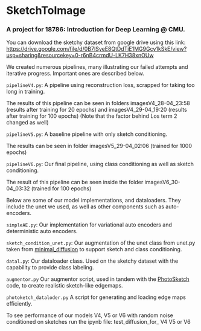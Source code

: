 # SketchToImage
### A project for 18786: Introduction for Deep Learning @ CMU.

You can download the sketchy dataset from google drive using this link: https://drive.google.com/file/d/0B7ISyeE8QtDdTjE1MG9Gcy1kSkE/view?usp=sharing&resourcekey=0-r6nB4crmdU-LK7H38xnOUw

We created numerous pipelines, many illustrating our failed attempts and iterative progress.
Important ones are described below.

`pipelineV4.py`: A pipeline using reconstruction loss, scrapped for taking too long in training.

The results of this pipeline can be seen in folders imagesV4_28-04_23:58 (results after training for 20 epochs) and imagesV4_29-04_19:20 (results after training for 100 epochs) (Note that the factor behind Los term 2 changed as well)

`pipelineV5.py`: A baseline pipeline with only sketch conditioning.

The results can be seen in folder imagesV5_29-04_02:06 (trained for 1000 epochs)

`pipelineV6.py`: Our final pipeline, using class conditioning as well as sketch conditioning.

The result of this pipeline can be seen inside the folder imagesV6_30-04_03:32 (trained for 100 epochs)

Below are some of our model implementations, and dataloaders. They include the unet we used, 
as well as other components such as auto-encoders.


`simpleAE.py`: Our implementation for variational auto encoders and deterministic auto encoders.

`sketch_condition_unet.py`: Our augmentation of the unet class from unet.py taken from [minimal_diffusion](https://github.com/VSehwag/minimal-diffusion) to support sketch and class conditioning.

`datal.py`: Our dataloader class. Used on the sketchy dataset with the capability to provide class labeling.

`augmentor.py` Our augmentor script, used in tandem with the [PhotoSketch](https://github.com/mtli/PhotoSketch) code, to create realistic sketch-like edgemaps.

`photoketch_dataloder.py` A script for generating and loading edge maps efficiently.

To see performance of our models V4, V5 or V6 with random noise conditioned on sketches run the ipynb file: test_diffusion_for_ V4 V5 or V6
